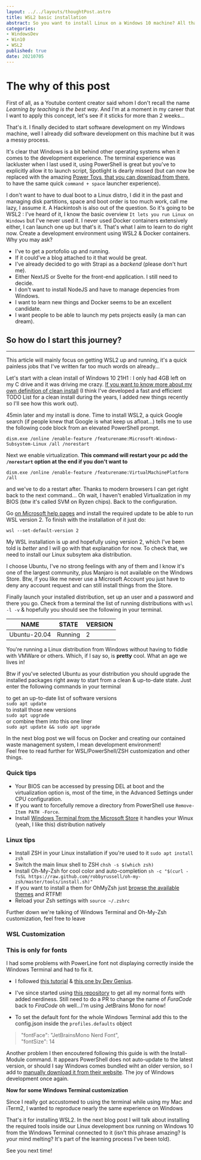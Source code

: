 ```yaml
---
layout: ../../layouts/thoughtPost.astro
title: WSL2 basic installation
abstract: So you want to install Linux on a Windows 10 machine? All that without using VMs? Here's the post you've been looking for!
categories: 
- WindowsDev
- Win10
- WSL2
published: true
date: 20210705
---
```

# The why of this post

First of all, as a Youtube content creator said whom I don't recall the name *Learning by teaching is the best way*. And I'm at a moment in my career that I want to apply this concept, let's see if it sticks for more than 2 weeks...

That's it. I finally decided to start software development on my Windows machine, well I already did software development on this machine but it was a messy process.

It's clear that Windows is a bit behind other operating systems when it comes to the development experience. The terminal experience was lackluster when I last used it, using PowerShell is great but you've to explicitly allow it to launch script, Spotlight is dearly missed (but can now be replaced with the amazing [Power Toys, that you can download from there,](https://docs.microsoft.com/en-us/windows/powertoys/install) to have the same quick `command + space` launcher experience).

I don't want to have to dual boot to a Linux distro, I did it in the past and managing disk partitions, space and boot order is too much work, call me lazy, I assume it. A Hackintosh is also out of the question. So it's going to be WSL2 : I've heard of it, I know the basic overview `It lets you run Linux on Windows` but I've never used it. I never used Docker containers extensively either, I can launch one up but that's it. That's what I aim to learn to do right now. Create a development environment using WSL2 & Docker containers. Why you may ask?

- I've to get a portofolio up and running.
- If it could've a blog attached to it that would be great.
- I've already decided to go with Strapi as a *backend* (please don't hurt me).
- Either NextJS or Svelte for the front-end application. I still need to decide.
- I don't want to install NodeJS and have to manage depencies from Windows.
- I want to learn new things and Docker seems to be an excellent candidate.
- I want people to be able to launch my pets projects easily (a man can dream).

## So how do I start this journey?
---
This article will mainly focus on getting WSL2 up and running, it's a quick painless jobs that I've written far too much words on already...

Let's start with a clean install of Windows 10 21H1 : I only had 4GB left on my C drive and it was driving me crazy. [If you want to know more about my own definition of clean install]() (I think I've developed a fast and efficient TODO List for a clean install during the years, I added new things recently so I'll see how this work out).

45min later and my install is done. Time to install WSL2, a quick Google search (if people knew that Google is what keep us afloat...) tells me to use the following code block from an elevated PowerShell prompt.

`dism.exe /online /enable-feature /featurename:Microsoft-Windows-Subsystem-Linux /all /norestart`

Next we enable virtualization. **This command will restart your pc add the `/norestart` option at the end if you don't want to**

`dism.exe /online /enable-feature /featurename:VirtualMachinePlatform /all`

and we've to do a restart after. Thanks to modern browsers I can get right back to the next command... Oh wait, I haven't enabled Virtualization in my BIOS (btw it's called SVM on Ryzen chips). Back to the configuration.

Go [on Microsoft help pages](https://aka.ms/wsl2kernel) and install the required update to be able to run WSL version 2. To finish with the installation of it just do:  

`wsl --set-default-version 2`

My WSL installation is up and hopefully using version 2, which I've been told is *better* and I will go with that explanation for now. To check that, we need to install our Linux subsytem aka distribution.

I choose Ubuntu, I've no strong feelings with any of them and I know it's one of the largest community, plus Manjaro is not available on the Windows Store. Btw, if you like me never use a Microsoft Account you just have to deny any account request and can still install things from the Store.

Finally launch your installed distribution, set up an user and a password and there you go. Check from a terminal the list of running distributions with `wsl -l -v` & hopefully you should see the following in your terminal.

| NAME            | STATE     | VERSION |
|---              |---        |---      |
| Ubuntu-20.04    | Running   | 2       |

You're running a Linux distribution from Windows without having to fiddle with VMWare or others. Which, if I say so, is **pretty** cool. What an age we lives in!

Btw if you've selected Ubuntu as your distribution you should upgrade the installed packages right away to start from a clean & up-to-date state. Just enter the following commands in your terminal

to get an up-to-date list of software versions  
`sudo apt update`  
to install those new versions  
`sudo apt upgrade`  
or combine them into this one liner  
`sudo apt update && sudo apt upgrade`

In the next blog post we will focus on Docker and creating our contained waste management system, I mean development environment!  
Feel free to read further for WSL/PowerShell/ZSH customization and other things.

### Quick tips
- Your BIOS can be accessed by pressing DEL at boot and the virtualization option is, most of the time, in the Advanced Settings under CPU configuration.
- If you want to forcefully remove a directory from PowerShell use `Remove-Item PATH -Force`.
- Install [Windows Terminal from the Microsoft Store](https://www.microsoft.com/en-us/p/windows-terminal/9n0dx20hk701?activetab=pivot:overviewtab) it handles your Winux (yeah, I like this) distribution natively
 
### Linux tips
- Install ZSH in your Linux installation if you're used to it `sudo apt install zsh`
- Switch the main linux shell to ZSH `chsh -s $(which zsh)`
- Install Oh-My-Zsh for cool color and auto-completion `sh -c "$(curl -fsSL https://raw.github.com/robbyrussell/oh-my-zsh/master/tools/install.sh)"`
- If you want to install a them for OhMyZsh just [browse the available themes](https://github.com/ohmyzsh/ohmyzsh/wiki/Themes) and RTFM!
- Reload your Zsh settings with `source ~/.zshrc`

Further down we're talking of Windows Terminal and Oh-My-Zsh customization, feel free to leave

### WSL Customization
### This is only for fonts
I had some problems with PowerLine font not displaying correctly inside the Windows Terminal and had to fix it.
- I followed [this tutorial](https://medium.com/@hjgraca/style-your-windows-terminal-and-wsl2-like-a-pro-9a2e1ad4c9d0) & [this one by Dev Genius](https://blog.devgenius.io/make-your-powershell-7-truly-powerful-eb56b3fbe37f).

- I've since started using [this repository](https://github.com/ryanoasis/nerd-fonts) to get all my normal fonts with added nerdiness. Still need to do a PR to change the name of *FuraCode* back to *FiraCode* oh well...I'm using JetBrains Mono for now!
- To set the default font for the whole Windows Terminal add this to the config.json inside the `profiles.defaults` object
>   "fontFace": "JetBrainsMono Nerd Font",  
>   "fontSize": 14

Another problem I then encoutered following this guide is with the Install-Module command. It appears PowerShell does not auto-update to the latest version, or should I say Windows comes bundled wiht an older version, so I add to [manually download it from their website](https://aka.ms/powershell-release?tag=stable). The joy of Windows development once again.

**Now for some Windows Terminal customization**

Since I really got accustomed to using the terminal while using my Mac and iTerm2, I wanted to reproduce nearly the same experience on Windows

That's it for installing WSL2. In the next blog post I will talk about installing the required tools inside our Linux development box running on Windows 10 from the Windows Terminal connected to it (isn't this phrase amazing? Is your mind melting? It's part of the learning process I've been told).

See you next time!




